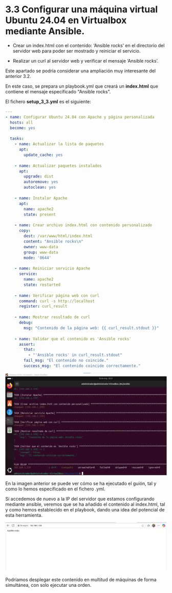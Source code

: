 # 3.3  Configurar una máquina virtual Ubuntu 24.04 en Virtualbox mediante Ansible. 

- Crear un index.html con el contenido: ‘Ansible rocks’ en el directorio del servidor web para 
poder ser mostrado y reiniciar el servicio. 

- Realizar un curl al servidor web y verificar el mensaje ‘Ansible rocks’. 

Este apartado se podría considerar una ampliación muy interesante del anterior 3.2. 

En este caso, se prepara un playbook.yml que creará un **index.html** que contiene el mensaje especificado "Ansible rocks".

El fichero **setup_3_3.yml** es el siguiente:

```yml 
---
- name: Configurar Ubuntu 24.04 con Apache y página personalizada
  hosts: all
  become: yes

  tasks:
    - name: Actualizar la lista de paquetes
      apt:
        update_cache: yes

    - name: Actualizar paquetes instalados
      apt:
        upgrade: dist
        autoremove: yes
        autoclean: yes

    - name: Instalar Apache
      apt:
        name: apache2
        state: present

    - name: Crear archivo index.html con contenido personalizado
      copy:
        dest: /var/www/html/index.html
        content: "Ansible rocks\n"
        owner: www-data
        group: www-data
        mode: '0644'

    - name: Reiniciar servicio Apache
      service:
        name: apache2
        state: restarted

    - name: Verificar página web con curl
      command: curl -s http://localhost
      register: curl_result

    - name: Mostrar resultado de curl
      debug:
        msg: "Contenido de la página web: {{ curl_result.stdout }}"

    - name: Validar que el contenido es 'Ansible rocks'
      assert:
        that:
          - "'Ansible rocks' in curl_result.stdout"
        fail_msg: "El contenido no coincide."
        success_msg: "El contenido coincide correctamente."
```

![inicio_ansible](https://github.com/PPS13030588/terraform/blob/main/images/ansibleRock.png)

En la imagen anterior se puede ver cómo se ha ejecutado el guión, tal y como lo hemos especificado en el fichero .yml.

Si accedemos de nuevo a la IP del servidor que estamos configurando mediante ansible, veremos que se ha añadido el contenido al index.html, tal y como hemos establecido en el playbook, dando una idea del potencial de esta herramienta. 

![inicio_ansible](https://github.com/PPS13030588/terraform/blob/main/images/rockOK.png)

Podríamos desplegar este contenido en multitud de máquinas de forma simultánea, con solo ejecutar una orden.